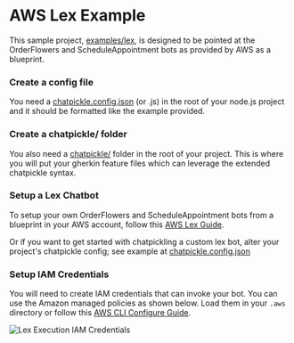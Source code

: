 # AWS Lex Example

This sample project, [examples/lex](./), is designed to be pointed at the OrderFlowers and ScheduleAppointment bots as provided by AWS as a blueprint.

### Create a config file

You need a [chatpickle.config.json](chatpickle.config.json) (or .js) in the root of your node.js project and it should be formatted like the example provided.

### Create a chatpickle/ folder
You also need a [chatpickle/](chatpickle) folder in the root of your project.  This is where you will put your gherkin feature files which can leverage the extended chatpickle syntax.

### Setup a Lex Chatbot
To setup your own OrderFlowers and ScheduleAppointment bots from a blueprint in your AWS account, follow this [AWS Lex Guide](https://docs.aws.amazon.com/lex/latest/dg/gs-bp-create-bot.html).

Or if you want to get started with chatpickling a custom lex bot,  alter your project's chatpickle config; see example at [chatpickle.config.json](chatpickle.config.json) 

### Setup IAM Credentials
You will need to create IAM credentials that can invoke your bot. You can use the Amazon managed policies as shown below. Load them in your `.aws` directory or follow this [AWS CLI Configure Guide](https://docs.aws.amazon.com/cli/latest/userguide/cli-configure-files.html).

![Lex Execution IAM Credentials](https://miro.medium.com/max/750/0*m55m6A95OcpcFRDa.png)